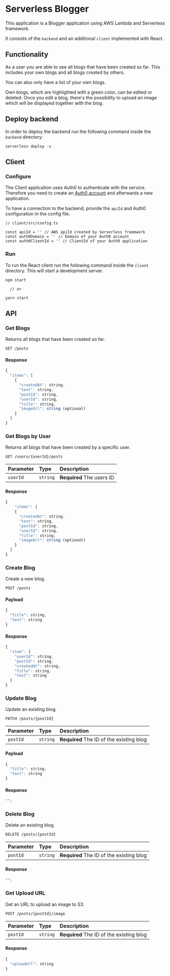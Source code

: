 # Serverless Blogger

This application is a Blogger application using AWS Lambda and Serverless framework.

It consists of the `backend` and an additional `client` implemented with React.

## Functionality

As a user you are able to see all blogs that have been created so far. This includes your own blogs and all blogs created by others.

You can also only have a list of your own blogs.

Own blogs, which are highlighted with a green color, can be edited or deleted. Once you edit a blog, there's the possibility to upload an image which will be displayed together with the blog.

## Deploy backend

In order to deploy the backend run the following command inside the `backend` directory:

```
serverless deploy -v
```

## Client

### Configure

The Client application uses Auth0 to authenticate with the service. Therefore you need to create an [Auth0 account](https://auth0.com/) and afterwards a new application.

To have a connection to the backend, provide the `apiId` and Auth0 configuration in the config file.

```
// client/src/config.ts

const apiId = '' // AWS apiId created by Serverless framework
const auth0Domain = '' // Domain of your Auth0 account
const auth0ClientId = '' // ClientId of your Auth0 application
```

### Run

To run the React client run the following command inside the `client` directory. This will start a development server.

```
npm start

  // or

yarn start
```

## API

### Get Blogs

Returns all blogs that have been created so far.

```http
GET /posts
```

#### Response

```javascript
{
  "items": [
    {
      "createdAt": string,
      "text": string,
      "postId": string,
      "userId": string,
      "title": string,
      "imageUrl": string (optional)
    }
  ]
}
```

### Get Blogs by User

Returns all blogs that have been created by a specific user.

```http
GET /users/{userId}/posts
```

| Parameter | Type     | Description               |
| :-------- | :------- | :------------------------ |
| `userId`  | `string` | **Required** The users ID |

#### Response

```javascript
{
    "items": [
    {
      "createdAt": string,
      "text": string,
      "postId": string,
      "userId": string,
      "title": string,
      "imageUrl": string (optional)
    }
  ]
}
```

### Create Blog

Create a new blog.

```http
POST /posts
```

#### Payload

```javascript
{
  "title": string,
  "text": string
}
```

#### Response

```javascript
{
  "item": {
    "userId": string,
    "postId": string,
    "createdAt": string,
    "title": string,
    "text": string
  }
}
```

### Update Blog

Update an existing blog.

```http
PATCH /posts/{postId}
```

| Parameter | Type     | Description                              |
| :-------- | :------- | :--------------------------------------- |
| `postId`  | `string` | **Required** The ID of the existing blog |

#### Payload

```javascript
{
  "title": string,
  "text": string
}
```

#### Response

```javascript
"";
```

### Delete Blog

Delete an existing blog.

```http
DELETE /posts/{postId}
```

| Parameter | Type     | Description                              |
| :-------- | :------- | :--------------------------------------- |
| `postId`  | `string` | **Required** The ID of the existing blog |

#### Response

```javascript
"";
```

### Get Upload URL

Get an URL to upload an image to S3.

```http
POST /posts/{postId}/image
```

| Parameter | Type     | Description                              |
| :-------- | :------- | :--------------------------------------- |
| `postId`  | `string` | **Required** The ID of the existing blog |

#### Response

```javascript
{
  "uploadUrl": string
}
```
